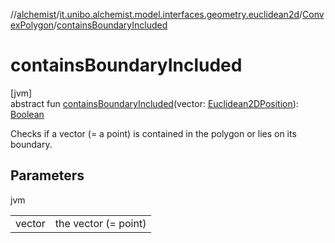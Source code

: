 //[alchemist](../../../index.md)/[it.unibo.alchemist.model.interfaces.geometry.euclidean2d](../index.md)/[ConvexPolygon](index.md)/[containsBoundaryIncluded](contains-boundary-included.md)

# containsBoundaryIncluded

[jvm]\
abstract fun [containsBoundaryIncluded](contains-boundary-included.md)(vector: [Euclidean2DPosition](../../it.unibo.alchemist.model.implementations.positions/-euclidean2-d-position/index.md)): [Boolean](https://kotlinlang.org/api/latest/jvm/stdlib/kotlin/-boolean/index.html)

Checks if a vector (= a point) is contained in the polygon or lies on its boundary.

## Parameters

jvm

| | |
|---|---|
| vector | the vector (= point) |
